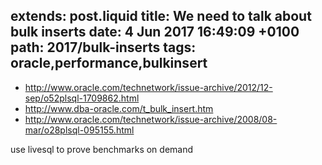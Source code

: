 extends: post.liquid
title: We need to talk about bulk inserts
date: 4 Jun 2017 16:49:09 +0100
path: 2017/bulk-inserts
tags: oracle,performance,bulkinsert
---

- http://www.oracle.com/technetwork/issue-archive/2012/12-sep/o52plsql-1709862.html
- http://www.dba-oracle.com/t_bulk_insert.htm
- http://www.oracle.com/technetwork/issue-archive/2008/08-mar/o28plsql-095155.html

use livesql to prove benchmarks on demand
